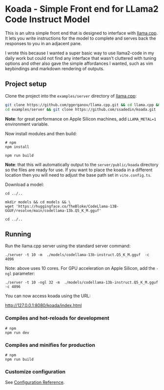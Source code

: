 # Koada - Simple Front end for LLama2 Code Instruct Model

This is an ultra simple front end that is designed to interface with [llama.cpp](https://github.com/ggerganov/llama.cpp).
It lets you write instructions for the model to complete and serves back the responses to you
in an adjacent pane.

I wrote this because I wanted a super basic way to use llama2-code in my daily work but could not find any 
interface that wasn't cluttered with tuning options and other also gave the simple affordances I wanted, 
such as vim keybindings and markdown rendering of outputs.

## Project setup

Clone the project into the `examples/server` directory of [llama.cpp](https://github.com/ggerganov/llama.cpp):

```bash
git clone https://github.com/ggerganov/llama.cpp.git && cd llama.cpp && make && \
cd examples/server && git clone https://github.com/ssadedin/koada.git
```

**Note**: for great performance on Apple Silicon machines, add `LLAMA_METAL=1` environment variable.

Now install modules and then build:

```
# npm
npm install

npm run build
```

**Note**: that this will automatically output to the `server/public/koada` directory so the files are ready for 
use. If you want to place the koada in a different location then you will need to adjust the base path
set in `vite.config.ts`.

Download a model:

```
cd ../..

mkdir models && cd models && \
wget 'https://huggingface.co/TheBloke/CodeLlama-13B-GGUF/resolve/main/codellama-13b.Q5_K_M.gguf'

cd ../..
```

## Running

Run the llama.cpp server using the standard server command:

```
./server -t 10 -m  ./models/codellama-13b-instruct.Q5_K_M.gguf  -c 4096  
```

Note: above uses 10 cores. For GPU acceleration on Apple Silicon, add the `-ngl` parameter:

```
./server -t 10 -ngl 32 -m  ./models/codellama-13b-instruct.Q5_K_M.gguf  -c 4096  
```

You can now access koada using the URL:

http://127.0.0.1:8080/koada/index.html


### Compiles and hot-reloads for development

```
# npm
npm run dev
```

### Compiles and minifies for production

```
# npm
npm run build
```

### Customize configuration

See [Configuration Reference](https://vitejs.dev/config/).
